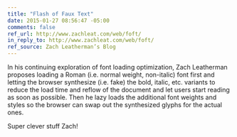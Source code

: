 ```yaml
---
title: "Flash of Faux Text"
date: 2015-01-27 08:56:47 -05:00
comments: false
ref_url: http://www.zachleat.com/web/foft/
in_reply_to: http://www.zachleat.com/web/foft/
ref_source: Zach Leatherman’s Blog
---
```


In his continuing exploration of font loading optimization, Zach Leatherman proposes loading a Roman (i.e. normal weight, non-italic) font first and letting the browser synthesize (i.e. fake) the bold, italic, etc. variants to reduce the load time and reflow of the document and let users start reading as soon as possible. Then he lazy loads the additional font weights and styles so the browser can swap out the synthesized glyphs for the actual ones.

Super clever stuff Zach!